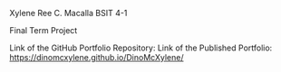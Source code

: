 Xylene Ree C. Macalla
BSIT 4-1

Final Term Project

Link of the GitHub Portfolio Repository: 
Link of the Published Portfolio: https://dinomcxylene.github.io/DinoMcXylene/
